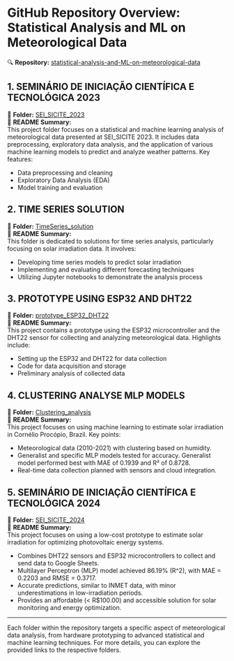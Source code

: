 
# GitHub Repository Overview: Statistical Analysis and ML on Meteorological Data

🔍 **Repository:** [statistical-analysis-and-ML-on-meteorological-data](https://github.com/matthewz5/statistical-analysis-and-ML-on-meteorological-data)

## 1. SEMINÁRIO DE INICIAÇÃO CIENTÍFICA E TECNOLÓGICA 2023
📂 **Folder:** [SEI_SICITE_2023](https://github.com/matthewz5/statistical-analysis-and-ML-on-meteorological-data/tree/master/SEI_SICITE_2023)  
📄 **README Summary:**  
This project folder focuses on a statistical and machine learning analysis of meteorological data presented at SEI_SICITE 2023. It includes data preprocessing, exploratory data analysis, and the application of various machine learning models to predict and analyze weather patterns. Key features:
- Data preprocessing and cleaning
- Exploratory Data Analysis (EDA)
- Model training and evaluation

## 2. TIME SERIES SOLUTION
📂 **Folder:** [TimeSeries_solution](https://github.com/matthewz5/statistical-analysis-and-ML-on-meteorological-data/tree/master/TimeSeries_solution)  
📄 **README Summary:**  
This folder is dedicated to solutions for time series analysis, particularly focusing on solar irradiation data. It involves:
- Developing time series models to predict solar irradiation
- Implementing and evaluating different forecasting techniques
- Utilizing Jupyter notebooks to demonstrate the analysis process

## 3. PROTOTYPE USING ESP32 AND DHT22
📂 **Folder:** [prototype_ESP32_DHT22](https://github.com/matthewz5/statistical-analysis-and-ML-on-meteorological-data/tree/master/prototype_ESP32_DHT22)  
📄 **README Summary:**  
This project contains a prototype using the ESP32 microcontroller and the DHT22 sensor for collecting and analyzing meteorological data. Highlights include:
- Setting up the ESP32 and DHT22 for data collection
- Code for data acquisition and storage
- Preliminary analysis of collected data


## 4. CLUSTERING ANALYSE MLP MODELS
📂 **Folder:** [Clustering_analysis](https://github.com/matthewz5/UTFPR-Machine-Learning-on-Meteorological-Data/tree/master/Clustering_analysis)  
📄 **README Summary:**  
This project focuses on using machine learning to estimate solar irradiation in Cornélio Procópio, Brazil. Key points:
- Meteorological data (2010-2021) with clustering based on humidity.
- Generalist and specific MLP models tested for accuracy. Generalist model performed best with MAE of 0.1939 and R² of 0.8728.
- Real-time data collection planned with sensors and cloud integration.

## 5. SEMINÁRIO DE INICIAÇÃO CIENTÍFICA E TECNOLÓGICA 2024
📂 **Folder:** [SEI_SICITE_2024](https://github.com/matthewz5/UTFPR-Machine-Learning-on-Meteorological-Data/tree/master/SEI_SICITE_2024)  
📄 **README Summary:**  
This project focuses on using a low-cost prototype to estimate solar irradiation for optimizing photovoltaic energy systems.

- Combines DHT22 sensors and ESP32 microcontrollers to collect and send data to Google Sheets.
- Multilayer Perceptron (MLP) model achieved 86.19% \(R^2\), with MAE = 0.2203 and RMSE = 0.3717.
- Accurate predictions, similar to INMET data, with minor underestimations in low-irradiation periods.
- Provides an affordable (< R$100.00) and accessible solution for solar monitoring and energy optimization.

---

Each folder within the repository targets a specific aspect of meteorological data analysis, from hardware prototyping to advanced statistical and machine learning techniques. For more details, you can explore the provided links to the respective folders.
